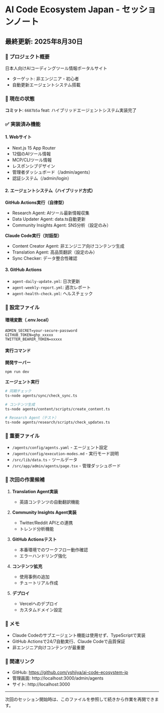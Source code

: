 # AI Code Ecosystem Japan - セッションノート

## 最終更新: 2025年8月30日

### 🎯 プロジェクト概要
日本人向けAIコーディングツール情報ポータルサイト
- ターゲット: 非エンジニア・初心者
- 自動更新エージェントシステム搭載

### 📍 現在の状態
**コミット**: `6687b5a` feat: ハイブリッドエージェントシステム実装完了

### ✅ 実装済み機能

#### 1. Webサイト
- Next.js 15 App Router
- 12個のAIツール情報
- MCP/CLIツール情報
- レスポンシブデザイン
- 管理者ダッシュボード（/admin/agents）
- 認証システム（/admin/login）

#### 2. エージェントシステム（ハイブリッド方式）

**GitHub Actions実行（自律型）**
- Research Agent: AIツール最新情報収集
- Data Updater Agent: data.ts自動更新
- Community Insights Agent: SNS分析（設定のみ）

**Claude Code実行（対話型）**
- Content Creator Agent: 非エンジニア向けコンテンツ生成
- Translation Agent: 高品質翻訳（設定のみ）
- Sync Checker: データ整合性確認

#### 3. GitHub Actions
- `agent-daily-update.yml`: 日次更新
- `agent-weekly-report.yml`: 週次レポート
- `agent-health-check.yml`: ヘルスチェック

### 🔧 設定ファイル

#### 環境変数（.env.local）
```
ADMIN_SECRET=your-secure-password
GITHUB_TOKEN=ghp_xxxxx
TWITTER_BEARER_TOKEN=xxxxx
```

#### 実行コマンド

**開発サーバー**
```bash
npm run dev
```

**エージェント実行**
```bash
# 同期チェック
ts-node agents/sync/check_sync.ts

# コンテンツ生成
ts-node agents/content/scripts/create_content.ts

# Research Agent（テスト）
ts-node agents/research/scripts/check_updates.ts
```

### 📂 重要ファイル
- `/agents/config/agents.yaml` - エージェント設定
- `/agents/config/execution-modes.md` - 実行モード説明
- `/src/lib/data.ts` - ツールデータ
- `/src/app/admin/agents/page.tsx` - 管理ダッシュボード

### 🚀 次回の作業候補

1. **Translation Agent実装**
   - 英語コンテンツの自動翻訳機能

2. **Community Insights Agent実装**  
   - Twitter/Reddit APIとの連携
   - トレンド分析機能

3. **GitHub Actionsテスト**
   - 本番環境でのワークフロー動作確認
   - エラーハンドリング強化

4. **コンテンツ拡充**
   - 使用事例の追加
   - チュートリアル作成

5. **デプロイ**
   - Vercelへのデプロイ
   - カスタムドメイン設定

### 📝 メモ
- Claude Codeのサブエージェント機能は使用せず、TypeScriptで実装
- GitHub Actionsで24/7自動実行、Claude Codeで品質保証
- 非エンジニア向けコンテンツが最重要

### 🔗 関連リンク
- GitHub: https://github.com/yshiiya/ai-code-ecosystem-jp
- 管理画面: http://localhost:3000/admin/agents
- サイト: http://localhost:3000

---
次回のセッション開始時は、このファイルを参照して続きから作業を再開できます。